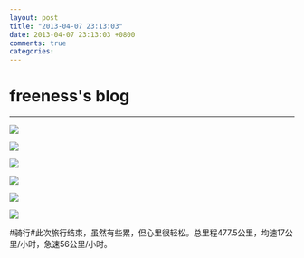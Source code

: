 ```yaml
---
layout: post
title: "2013-04-07 23:13:03"
date: 2013-04-07 23:13:03 +0800
comments: true
categories: 
---
```


# freeness's blog

----------

![](http://okqmqrbgo.bkt.clouddn.com/201304072313031.jpg)

![](http://okqmqrbgo.bkt.clouddn.com/201304072313032.jpg)

![](http://okqmqrbgo.bkt.clouddn.com/201304072313033.jpg)

![](http://okqmqrbgo.bkt.clouddn.com/201304072313034.jpg)

![](http://okqmqrbgo.bkt.clouddn.com/201304072313035.jpg)

![](http://okqmqrbgo.bkt.clouddn.com/201304072313036.jpg)

>
\#骑行\#此次旅行结束，虽然有些累，但心里很轻松。总里程477.5公里，均速17公里/小时，急速56公里/小时。
